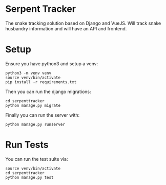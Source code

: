 # Serpent Tracker
The snake tracking solution based on Django and VueJS.  Will track snake husbandry information and will have an API and frontend.

# Setup
Ensure you have python3 and setup a venv:

```
python3 -m venv venv
source venv/bin/activate
pip install -r requirements.txt
```

Then you can run the django migrations:

```
cd serpenttracker
python manage.py migrate
```

Finally you can run the server with:

```
python manage.py runserver
```

# Run Tests
You can run the test suite via:

```
source venv/bin/activate
cd serpenttracker
python manage.py test
```